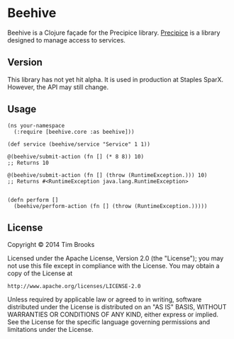 # Beehive

Beehive is a Clojure façade for the Precipice library. [Precipice](https://github.com/tbrooks8/Precipice) is a
library designed to manage access to services.

## Version

This library has not yet hit alpha. It is used in production at Staples SparX. However, the API may still change.

## Usage

```
(ns your-namespace
  (:require [beehive.core :as beehive]))

(def service (beehive/service "Service" 1 1))

@(beehive/submit-action (fn [] (* 8 8)) 10)
;; Returns 10

@(beehive/submit-action (fn [] (throw (RuntimeException.))) 10)
;; Returns #<RuntimeException java.lang.RuntimeException>


(defn perform []
  (beehive/perform-action (fn [] (throw (RuntimeException.)))))
```

## License

Copyright © 2014 Tim Brooks

Licensed under the Apache License, Version 2.0 (the "License");
you may not use this file except in compliance with the License.
You may obtain a copy of the License at

    http://www.apache.org/licenses/LICENSE-2.0

Unless required by applicable law or agreed to in writing, software
distributed under the License is distributed on an "AS IS" BASIS,
WITHOUT WARRANTIES OR CONDITIONS OF ANY KIND, either express or implied.
See the License for the specific language governing permissions and
limitations under the License.